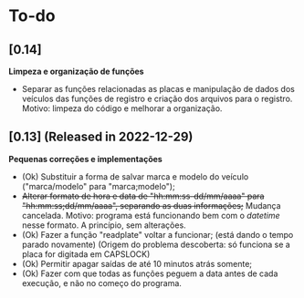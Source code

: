# To-do

## [0.14]

**Limpeza e organização de funções**

- Separar as funções relacionadas as placas e manipulação de dados dos veículos das funções de registro e criação dos arquivos para o registro. Motivo: limpeza do código e melhorar a organização.


## [0.13] (Released in 2022-12-29)

**Pequenas correções e implementações**

- (Ok) Substituir a forma de salvar marca e modelo do veículo ("marca/modelo" para "marca;modelo");
- ~~Alterar formato de hora e data de "hh:mm:ss-dd/mm/aaaa" para "hh:mm:ss;dd/mm/aaaa", separando as duas informações;~~
Mudança cancelada. Motivo: programa está funcionando bem com o *datetime* nesse formato. A princípio, sem alterações.
- (Ok) Fazer a função "readplate" voltar a funcionar; (está dando o tempo parado novamente) (Origem do problema descoberta: só funciona se a placa for digitada em CAPSLOCK)
- (Ok) Permitir apagar saídas de até 10 minutos atrás somente;
- (Ok) Fazer com que todas as funções peguem a data antes de cada execução, e não no começo do programa.
